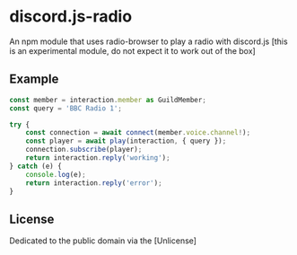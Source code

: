 # discord.js-radio

An npm module that uses radio-browser to play a radio with discord.js [this is an experimental module, do not expect it to work out of the box]

## Example

```js
const member = interaction.member as GuildMember;
const query = 'BBC Radio 1';

try {
	const connection = await connect(member.voice.channel!);
	const player = await play(interaction, { query });
	connection.subscribe(player);
	return interaction.reply('working');
} catch (e) {
	console.log(e);
	return interaction.reply('error');
}
```

## License

Dedicated to the public domain via the [Unlicense]
